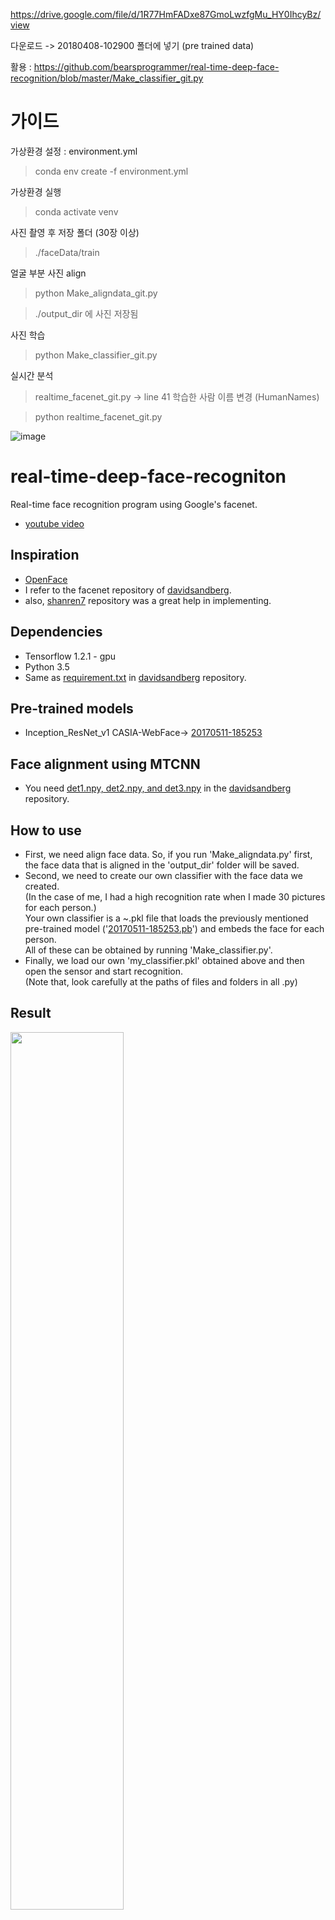 https://drive.google.com/file/d/1R77HmFADxe87GmoLwzfgMu_HY0IhcyBz/view

다운로드 -> 20180408-102900 폴더에 넣기 (pre trained data)

활용 : https://github.com/bearsprogrammer/real-time-deep-face-recognition/blob/master/Make_classifier_git.py

# 가이드

가상환경 설정 : environment.yml
 > conda env create -f environment.yml

가상환경 실행
 > conda activate venv

사진 촬영 후 저장 폴더 (30장 이상)
 > ./faceData/train

얼굴 부분 사진 align
 > python Make_aligndata_git.py
 
 > ./output_dir 에 사진 저장됨 

사진 학습
 > python Make_classifier_git.py

실시간 분석
 > realtime_facenet_git.py -> line 41 학습한 사람 이름 변경 (HumanNames)

 > python realtime_facenet_git.py

![image](https://user-images.githubusercontent.com/12757811/129246692-a85308ca-6244-4efb-9cb8-f21a088a3a08.png)


# real-time-deep-face-recogniton

Real-time face recognition program using Google's facenet.
* [youtube video](https://www.youtube.com/watch?v=T6czH6DLhC4)
## Inspiration
* [OpenFace](https://github.com/cmusatyalab/openface)
* I refer to the facenet repository of [davidsandberg](https://github.com/davidsandberg/facenet).
* also, [shanren7](https://github.com/shanren7/real_time_face_recognition) repository was a great help in implementing.
## Dependencies
* Tensorflow 1.2.1 - gpu
* Python 3.5
* Same as [requirement.txt](https://github.com/davidsandberg/facenet/blob/master/requirements.txt) in [davidsandberg](https://github.com/davidsandberg/facenet) repository.
## Pre-trained models
* Inception_ResNet_v1 CASIA-WebFace-> [20170511-185253](https://drive.google.com/file/d/0B5MzpY9kBtDVOTVnU3NIaUdySFE/edit)
## Face alignment using MTCNN
* You need [det1.npy, det2.npy, and det3.npy](https://github.com/davidsandberg/facenet/tree/master/src/align) in the [davidsandberg](https://github.com/davidsandberg/facenet) repository.
## How to use
* First, we need align face data. So, if you run 'Make_aligndata.py' first, the face data that is aligned in the 'output_dir' folder will be saved.
* Second, we need to create our own classifier with the face data we created. <br/>(In the case of me, I had a high recognition rate when I made 30 pictures for each person.)
</br>Your own classifier is a ~.pkl file that loads the previously mentioned pre-trained model ('[20170511-185253.pb](https://drive.google.com/file/d/0B5MzpY9kBtDVOTVnU3NIaUdySFE/edit)') and embeds the face for each person.<br/>All of these can be obtained by running 'Make_classifier.py'.<br/>
* Finally, we load our own 'my_classifier.pkl' obtained above and then open the sensor and start recognition.
</br> (Note that, look carefully at the paths of files and folders in all .py)
## Result
<img src="https://github.com/bearsprogrammer/real-time-deep-face-recogniton/blob/master/realtime_demo_pic.jpg" width="60%">

